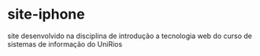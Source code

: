 # site-iphone
site desenvolvido na disciplina de introdução a tecnologia web do curso de sistemas de informação do UniRios 
